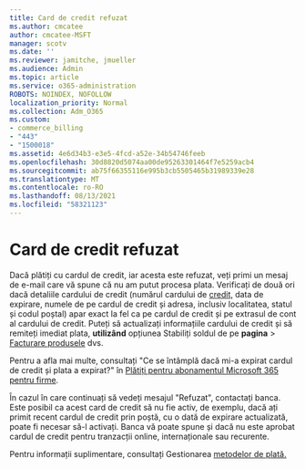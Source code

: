 ```yaml
---
title: Card de credit refuzat
ms.author: cmcatee
author: cmcatee-MSFT
manager: scotv
ms.date: ''
ms.reviewer: jamitche, jmueller
ms.audience: Admin
ms.topic: article
ms.service: o365-administration
ROBOTS: NOINDEX, NOFOLLOW
localization_priority: Normal
ms.collection: Adm_O365
ms.custom:
- commerce_billing
- "443"
- "1500018"
ms.assetid: 4e6d34b3-e3e5-4fcd-a52e-34b54746feeb
ms.openlocfilehash: 30d8820d5074aa00de95263301464f7e5259acb4
ms.sourcegitcommit: ab75f66355116e995b3cb5505465b31989339e28
ms.translationtype: MT
ms.contentlocale: ro-RO
ms.lasthandoff: 08/13/2021
ms.locfileid: "58321123"
---
```

# <a name="declined-credit-card"></a>Card de credit refuzat

Dacă plătiți cu cardul de credit, iar acesta este refuzat, veți primi un mesaj de e-mail care vă spune că nu am putut procesa plata. Verificați de două ori dacă detaliile cardului de credit (numărul cardului de [credit,](https://go.microsoft.com/fwlink/p/?linkid=842054) data de expirare, numele de pe cardul de credit și adresa, inclusiv localitatea, statul și codul poștal) apar exact la fel ca pe cardul de credit și pe extrasul de cont al cardului de credit. Puteți să actualizați informațiile cardului de credit și să remiteți imediat plata, **utilizând** opțiunea Stabiliți soldul de pe **pagina**  >  [Facturare produsele](https://go.microsoft.com/fwlink/p/?linkid=842054) dvs.

Pentru a afla mai multe, consultați "Ce se întâmplă dacă mi-a expirat cardul de credit și plata a expirat?" în [Plătiți pentru abonamentul Microsoft 365 pentru firme](https://docs.microsoft.com/microsoft-365/commerce/billing-and-payments/pay-for-your-subscription#what-if-my-credit-card-was-declined-and-my-payment-is-past-due).
  
În cazul în care continuați să vedeți mesajul "Refuzat", contactați banca. Este posibil ca acest card de credit să nu fie activ, de exemplu, dacă ați primit recent cardul de credit prin poștă, cu o dată de expirare actualizată, poate fi necesar să-l activați. Banca vă poate spune și dacă nu este aprobat cardul de credit pentru tranzacții online, internaționale sau recurente.
  
Pentru informații suplimentare, consultați Gestionarea [metodelor de plată.](https://docs.microsoft.com/microsoft-365/commerce/billing-and-payments/manage-payment-methods)